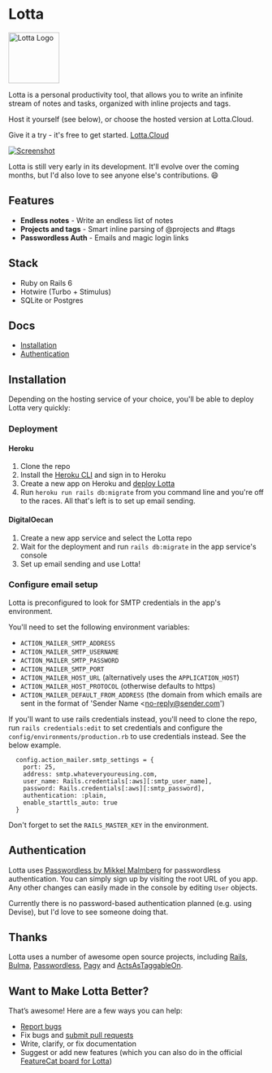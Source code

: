 # Lotta

<img src="https://static.startpunkt.io/lotta/lotta_app_icon.png" alt="Lotta Logo" width="100"/>

Lotta is a personal productivity tool, that allows you to write an infinite stream of notes and tasks, organized with inline projects and tags.

Host it yourself (see below), or choose the hosted version at Lotta.Cloud.

Give it a try - it's free to get started.  [Lotta.Cloud](https://lotta.cloud)

[![Screenshot](https://static.startpunkt.io/lotta/lotta_screenshot.png)](https://blazer.dokkuapp.com)

Lotta is still very early in its development. It'll evolve over the coming months, but I'd also love to see anyone else's contributions. :smile:

## Features

- **Endless notes** - Write an endless list of notes
- **Projects and tags** - Smart inline parsing of @projects and #tags
- **Passwordless Auth** - Emails and magic login links


## Stack
- Ruby on Rails 6
- Hotwire (Turbo + Stimulus)
- SQLite or Postgres

## Docs

- [Installation](#installation)
- [Authentication](#authentication)

## Installation

Depending on the hosting service of your choice, you'll be able to deploy Lotta very quickly:

### Deployment

#### Heroku
1. Clone the repo 
2. Install the [Heroku CLI](https://devcenter.heroku.com/articles/heroku-cli) and sign in to Heroku
3. Create a new app on Heroku and [deploy Lotta](https://devcenter.heroku.com/articles/getting-started-with-rails6)
4. Run `heroku run rails db:migrate` from you command line and you're off to the races. All that's left is to set up email sending.

#### DigitalOecan
1. Create a new app service and select the Lotta repo
2. Wait for the deployment and run `rails db:migrate` in the app service's console
3. Set up email sending and use Lotta!

### Configure email setup
Lotta is preconfigured to look for SMTP credentials in the app's environment.

You'll need to set the following environment variables:
- `ACTION_MAILER_SMTP_ADDRESS`
- `ACTION_MAILER_SMTP_USERNAME`
- `ACTION_MAILER_SMTP_PASSWORD`
- `ACTION_MAILER_SMTP_PORT`
- `ACTION_MAILER_HOST_URL` (alternatively uses the `APPLICATION_HOST`)
- `ACTION_MAILER_HOST_PROTOCOL` (otherwise defaults to https)
- `ACTION_MAILER_DEFAULT_FROM_ADDRESS` (the domain from which emails are sent in the format of 'Sender Name <no-reply@sender.com')

If you'll want to use rails credentials instead, you'll need to clone the repo, run `rails credentials:edit` to set credentials and configure the `config/environments/production.rb` to use credentials instead. See the below example.

```
  config.action_mailer.smtp_settings = {
    port: 25,
    address: smtp.whateveryoureusing.com,
    user_name: Rails.credentials[:aws][:smtp_user_name],
    password: Rails.credentials[:aws][:smtp_password],
    authentication: :plain,
    enable_starttls_auto: true
  }
```
Don't forget to set the `RAILS_MASTER_KEY` in the environment.

## Authentication

Lotta uses [Passwordless by Mikkel Malmberg](https://github.com/mikker/passwordless) for passwordless authentication. You can simply sign up by visiting the root URL of you app. Any other changes can easily made in the console by editing `User` objects.

Currently there is no password-based authentication planned (e.g. using Devise), but I'd love to see someone doing that.

## Thanks

Lotta uses a number of awesome open source projects, including [Rails](https://github.com/rails/rails/), [Bulma](https://github.com/jgthms/bulma), [Passwordless](https://github.com/mikker/passwordless), [Pagy](https://github.com/ddnexus/pagy) and [ActsAsTaggableOn](https://github.com/mbleigh/acts-as-taggable-on).


## Want to Make Lotta Better?

That’s awesome! Here are a few ways you can help:

- [Report bugs](https://github.com/benedictbartsch/lotta/issues)
- Fix bugs and [submit pull requests](https://github.com/benedictbartsch/lotta/pulls)
- Write, clarify, or fix documentation
- Suggest or add new features (which you can also do in the official [FeatureCat board for Lotta](https://lottacloud.featurecat.app))
